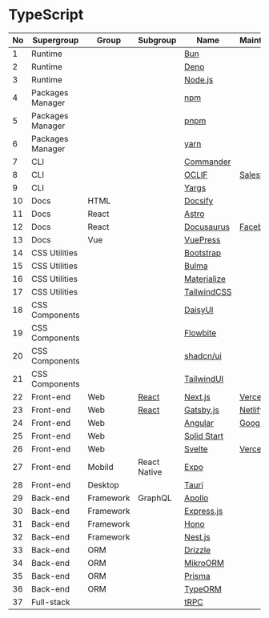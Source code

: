 # TypeScript

| No  | Supergroup       | Group     | Subgroup                    | Name                                            | Maintainer                                      |
| --- | ---------------- | --------- | --------------------------- | ----------------------------------------------- | ----------------------------------------------- |
| 1   | Runtime          |           |                             | [Bun](https://bun.sh/)                          |                                                 |
| 2   | Runtime          |           |                             | [Deno](https://deno.com/)                       |                                                 |
| 3   | Runtime          |           |                             | [Node.js](https://nodejs.org/en)                |                                                 |
| 4   | Packages Manager |           |                             | [npm](https://www.npmjs.com/)                   |                                                 |
| 5   | Packages Manager |           |                             | [pnpm](https://pnpm.io/)                        |                                                 |
| 6   | Packages Manager |           |                             | [yarn](https://yarnpkg.com/)                    |                                                 |
| 7   | CLI              |           |                             | [Commander](https://github.com/tj/commander.js) |                                                 |
| 8   | CLI              |           |                             | [OCLIF](https://oclif.io/)                      | [Salesforce](https://developer.salesforce.com/) |
| 9   | CLI              |           |                             | [Yargs](https://yargs.js.org/)                  |                                                 |
| 10  | Docs             | HTML      |                             | [Docsify](https://docsify.js.org/)              |                                                 |
| 11  | Docs             | React     |                             | [Astro](https://astro.build/)                   |                                                 |
| 12  | Docs             | React     |                             | [Docusaurus](https://docusaurus.io/)            | [Facebook](https://developers.facebook.com/)    |
| 13  | Docs             | Vue       |                             | [VuePress](https://vuepress.vuejs.org/)         |                                                 |
| 14  | CSS Utilities    |           |                             | [Bootstrap](https://getbootstrap.com/)          |                                                 |
| 15  | CSS Utilities    |           |                             | [Bulma](https://bulma.io/)                      |                                                 |
| 16  | CSS Utilities    |           |                             | [Materialize](https://materializecss.com/)      |                                                 |
| 17  | CSS Utilities    |           |                             | [TailwindCSS](https://tailwindcss.com/)         |                                                 |
| 18  | CSS Components   |           |                             | [DaisyUI](https://daisyui.com/)                 |                                                 |
| 19  | CSS Components   |           |                             | [Flowbite](https://flowbite.com/)               |                                                 |
| 20  | CSS Components   |           |                             | [shadcn/ui](https://ui.shadcn.com/)             |                                                 |
| 21  | CSS Components   |           |                             | [TailwindUI](https://tailwindui.com/)           |                                                 |
| 22  | Front-end        | Web       | [React](https://react.dev/) | [Next.js](https://nextjs.org/)                  | [Vercel](https://vercel.com)                    |
| 23  | Front-end        | Web       | [React](https://react.dev/) | [Gatsby.js](https://www.gatsbyjs.com/)          | [Netlify](https://www.netlify.com/)             |
| 24  | Front-end        | Web       |                             | [Angular](https://angular.dev/)                 | [Google](https://developers.google.com/)        |
| 25  | Front-end        | Web       |                             | [Solid Start](https://start.solidjs.com/)       |                                                 |
| 26  | Front-end        | Web       |                             | [Svelte](https://svelte.dev/)                   | [Vercel](https://vercel.com)                    |
| 27  | Front-end        | Mobild    | React Native                | [Expo](https://expo.dev/)                       |                                                 |
| 28  | Front-end        | Desktop   |                             | [Tauri](https://tauri.app/)                     |                                                 |
| 29  | Back-end         | Framework | GraphQL                     | [Apollo](https://www.apollographql.com/)        |                                                 |
| 30  | Back-end         | Framework |                             | [Express.js](https://expressjs.com/)            |                                                 |
| 31  | Back-end         | Framework |                             | [Hono](https://hono.dev/)                       |                                                 |
| 32  | Back-end         | Framework |                             | [Nest.js](https://nestjs.com/)                  |                                                 |
| 33  | Back-end         | ORM       |                             | [Drizzle](https://orm.drizzle.team/)            |                                                 |
| 34  | Back-end         | ORM       |                             | [MikroORM](https://mikro-orm.io/)               |                                                 |
| 35  | Back-end         | ORM       |                             | [Prisma](https://www.prisma.io/)                |                                                 |
| 36  | Back-end         | ORM       |                             | [TypeORM](https://typeorm.io/)                  |                                                 |
| 37  | Full-stack       |           |                             | [tRPC](https://trpc.io/)                        |                                                 |
